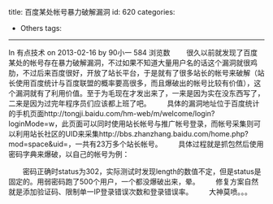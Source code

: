 title: 百度某处帐号暴力破解漏洞
id: 620
categories:
  - Others
tags:
---

In 有点技术 on 2013-02-16 by 90小一 584 浏览数
　　很久以前就发现了百度某处的帐号存在暴力破解漏洞，不过如果不知道大量用户名的话这个漏洞就很鸡肋，不过后来百度很好，开放了站长平台，于是就有了很多站长的帐号来破解（站长使用百度统计与百度联盟的概率要高很多，而且爆破出的帐号比较有价值），这个漏洞就有了利用价值。至于为毛现在才发出来了，一来是因为实在没东西写了，二来是因为过完年程序员们应该都上班了吧。
　　具体的漏洞地址位于百度统计的手机页面http://tongji.baidu.com/hm-web/m/welcome/login?loginMode=w，此页面可以同时使用站长帐号与推广帐号登录，而帐号采集则可以利用站长社区的UID来采集http://bbs.zhanzhang.baidu.com/home.php?mod=space&uid=，一共有23万多个站长帐号。
　　具体过程就是抓包然后使用密码字典来爆破，以自己的帐号为例：

　　密码正确时status为302，实际测试时发现length的数值不定，但是status是固定的。用弱密码跑了500个用户，一个都没爆破出来，晕。
　　修复方案自然就是添加验证码、限制单一IP登录错误次数和登录错误率。
　　大神莫喷。。。